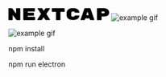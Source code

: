<img src="images/nextcap.svg" alt="logo" width="200">
<img src="images/example.gif" alt="example gif" width="250">

![example gif](images/example.gif)

npm install

npm run electron
